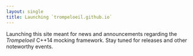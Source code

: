 ```yaml
---
layout: single
title: Launching `trompeloeil.github.io`
---
```


Launching this site meant for news and announcements regarding the *Trompeloeil* C++14 mocking framework. Stay tuned for
releases and other noteworthy events.